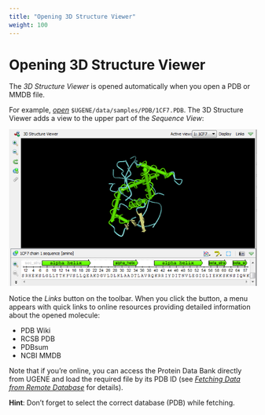 ```yaml
---
title: "Opening 3D Structure Viewer"
weight: 100
---
```


# Opening 3D Structure Viewer

The _3D Structure Viewer_ is opened automatically when you open a PDB or MMDB file.

For example, [_open_](http://ugene.unipro.ru/documentation/manual/basic_functions/opening_document.html#opening-document) `$UGENE/data/samples/PDB/1CF7.PDB`. The 3D Structure Viewer adds a view to the upper part of the _Sequence View_:

![](/images/65929526/65929527.png)

Notice the _Links_ button on the toolbar. When you click the button, a menu appears with quick links to online resources providing detailed information about the opened molecule:

*   PDB Wiki
*   RCSB PDB
*   PDBsum
*   NCBI MMDB

Note that if you’re online, you can access the Protein Data Bank directly from UGENE and load the required file by its PDB ID (see [_Fetching Data from Remote Database_](../../basic-functions/fetching-data-from-remote-database) for details).

**Hint**: Don’t forget to select the correct database (PDB) while fetching.